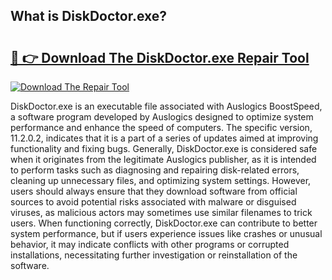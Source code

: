 ## What is DiskDoctor.exe? 

# <h2><a href="https://exedetect.com/download.php?DiskDoctor.exe">🔗 👉 Download The DiskDoctor.exe Repair Tool</a></h2>

[![Download The Repair Tool](https://exedetect.com/download-button.jpg)](https://exedetect.com/download.php?DiskDoctor.exe)

DiskDoctor.exe is an executable file associated with Auslogics BoostSpeed, a software program developed by Auslogics designed to optimize system performance and enhance the speed of computers. The specific version, 11.2.0.2, indicates that it is a part of a series of updates aimed at improving functionality and fixing bugs. Generally, DiskDoctor.exe is considered safe when it originates from the legitimate Auslogics publisher, as it is intended to perform tasks such as diagnosing and repairing disk-related errors, cleaning up unnecessary files, and optimizing system settings. However, users should always ensure that they download software from official sources to avoid potential risks associated with malware or disguised viruses, as malicious actors may sometimes use similar filenames to trick users. When functioning correctly, DiskDoctor.exe can contribute to better system performance, but if users experience issues like crashes or unusual behavior, it may indicate conflicts with other programs or corrupted installations, necessitating further investigation or reinstallation of the software.